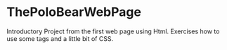 # ThePoloBearWebPage
Introductory Project from the first web page using Html. Exercises how to use some tags and a little bit of CSS.
